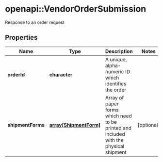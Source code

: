 # openapi::VendorOrderSubmission

Response to an order request
## Properties
Name | Type | Description | Notes
------------ | ------------- | ------------- | -------------
**orderId** | **character** | A unique, alpha-numeric ID which identifies the order | 
**shipmentForms** | [**array[ShipmentForm]**](ShipmentForm.md) | Array of paper forms which need to be printed and included with the physical shipment | [optional] 


